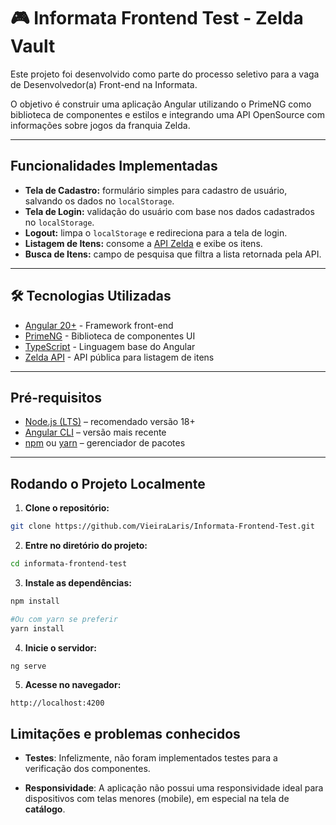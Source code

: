 # 🎮 Informata Frontend Test - Zelda Vault
  
Este projeto foi desenvolvido como parte do processo seletivo para a vaga de Desenvolvedor(a) Front-end na Informata.

O objetivo é construir uma aplicação Angular utilizando o PrimeNG como biblioteca de componentes e estilos e integrando uma API OpenSource com informações sobre jogos da franquia Zelda.

---

## Funcionalidades Implementadas

- **Tela de Cadastro:** formulário simples para cadastro de usuário, salvando os dados no `localStorage`.
- **Tela de Login:** validação do usuário com base nos dados cadastrados no `localStorage`.
- **Logout:** limpa o `localStorage` e redireciona para a tela de login.
- **Listagem de Itens:** consome a [API Zelda](https://docs.zelda.fanapis.com/) e exibe os itens.
- **Busca de Itens:** campo de pesquisa que filtra a lista retornada pela API.

---

## 🛠️ Tecnologias Utilizadas

- [Angular 20+](https://angular.dev/) - Framework front-end
- [PrimeNG](https://primeng.org/) - Biblioteca de componentes UI
- [TypeScript](https://www.typescriptlang.org/) - Linguagem base do Angular
- [Zelda API](https://docs.zelda.fanapis.com/) - API pública para listagem de itens

---

## Pré-requisitos

- [Node.js (LTS)](https://nodejs.org/) – recomendado versão 18+
- [Angular CLI](https://angular.io/cli) – versão mais recente
- [npm](https://www.npmjs.com/) ou [yarn](https://yarnpkg.com/) – gerenciador de pacotes

---

## Rodando o Projeto Localmente

1. **Clone o repositório:**

```bash
git clone https://github.com/VieiraLaris/Informata-Frontend-Test.git

```
2. **Entre no diretório do projeto:**

```bash
cd informata-frontend-test

```

3. **Instale as dependências:**

```bash
npm install 

#Ou com yarn se preferir
yarn install

```

4. **Inicie o servidor:**

```bash
ng serve

```

5. **Acesse no navegador:**

```arduino
http://localhost:4200

```

## Limitações e problemas conhecidos

- **Testes**: Infelizmente, não foram implementados testes para a verificação dos componentes.

- **Responsividade**: A aplicação não possui uma responsividade ideal para dispositivos com telas menores (mobile), em especial na tela de **catálogo**.
